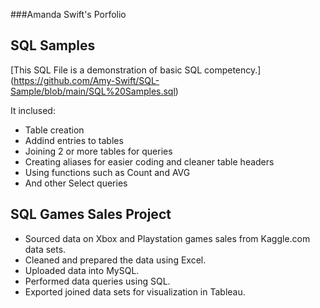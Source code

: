 ###Amanda Swift's Porfolio


## SQL Samples

[This SQL File is a demonstration of basic SQL competency.] (https://github.com/Amy-Swift/SQL-Sample/blob/main/SQL%20Samples.sql)

It inclused:

- Table creation
- Addind entries to tables
- Joining 2 or more tables for queries
- Creating aliases for easier coding and cleaner table headers
- Using functions such as Count and AVG
- And other Select queries



## SQL Games Sales Project

- Sourced data on Xbox and Playstation games sales from Kaggle.com data sets.
- Cleaned and prepared the data using Excel.
- Uploaded data into MySQL.
- Performed data queries using SQL.
- Exported joined data sets for visualization in Tableau.


